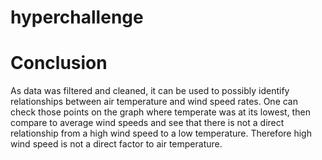 # hyperchallenge
# Conclusion
As data was filtered and cleaned, it can be used to possibly identify relationships between air temperature and wind speed rates.
One can check those points on the graph where temperate was at its lowest, then compare to average wind speeds and see that there is not a 
direct relationship from a high wind speed to a low temperature. Therefore high wind speed is not a direct factor to air temperature.